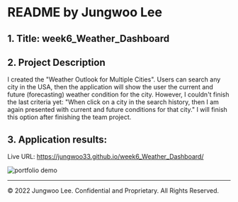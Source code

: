 # README by Jungwoo Lee
## 1. Title: week6_Weather_Dashboard
## 2. Project Description
I created the "Weather Outlook for Multiple Cities". Users can search any city in the USA, then the application will show the user the current and future (forecasting) weather condition for the city. 
However, I couldn't finish the last criteria yet: "When click on a city in the search history, then I am again presented with current and future conditions for that city." I will finish this option after finishing the team project. 

## 3. Application results:
Live URL: https://jungwoo33.github.io/week6_Weather_Dashboard/

![portfolio demo](./assets/project_description_v1.gif)

- - -
© 2022 Jungwoo Lee. Confidential and Proprietary. All Rights Reserved.